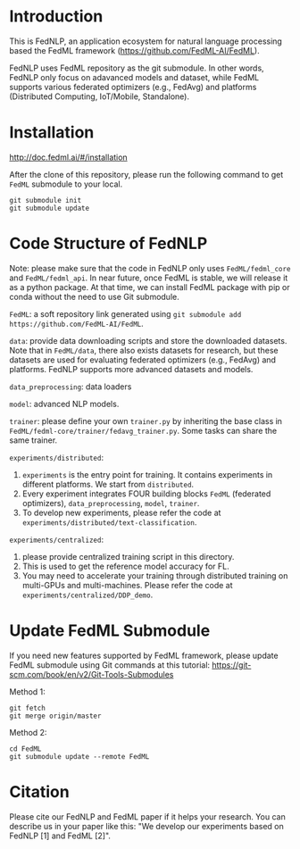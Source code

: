 # Introduction
This is FedNLP, an application ecosystem for natural language processing based the FedML framework (https://github.com/FedML-AI/FedML).

FedNLP uses FedML repository as the git submodule. In other words, FedNLP only focus on adavanced models and dataset, while FedML supports various
federated optimizers (e.g., FedAvg) and platforms (Distributed Computing, IoT/Mobile, Standalone).

# Installation
http://doc.fedml.ai/#/installation

After the clone of this repository, please run the following command to get `FedML` submodule to your local.
```
git submodule init
git submodule update
```

# Code Structure of FedNLP
Note: please make sure that the code in FedNLP only uses `FedML/fedml_core` and `FedML/fedml_api`.
In near future, once FedML is stable, we will release it as a python package. 
At that time, we can install FedML package with pip or conda without the need to use Git submodule.

`FedML`: a soft repository link generated using `git submodule add https://github.com/FedML-AI/FedML`.


`data`: provide data downloading scripts and store the downloaded datasets.
Note that in `FedML/data`, there also exists datasets for research, but these datasets are used for evaluating federated optimizers (e.g., FedAvg) and platforms.
FedNLP supports more advanced datasets and models.

`data_preprocessing`: data loaders

`model`: advanced NLP models.

`trainer`: please define your own `trainer.py` by inheriting the base class in `FedML/fedml-core/trainer/fedavg_trainer.py`.
Some tasks can share the same trainer.

`experiments/distributed`: 
1. `experiments` is the entry point for training. It contains experiments in different platforms. We start from `distributed`.
1. Every experiment integrates FOUR building blocks `FedML` (federated optimizers), `data_preprocessing`, `model`, `trainer`.
2. To develop new experiments, please refer the code at `experiments/distributed/text-classification`.

`experiments/centralized`: 
1. please provide centralized training script in this directory. 
2. This is used to get the reference model accuracy for FL. 
3. You may need to accelerate your training through distributed training on multi-GPUs and multi-machines. Please refer the code at `experiments/centralized/DDP_demo`.

# Update FedML Submodule
If you need new features supported by FedML framework, please update FedML submodule using Git commands at this tutorial:
https://git-scm.com/book/en/v2/Git-Tools-Submodules

Method 1: 
```
git fetch
git merge origin/master
```

Method 2:
```
cd FedML
git submodule update --remote FedML
```



# Citation
Please cite our FedNLP and FedML paper if it helps your research.
You can describe us in your paper like this: "We develop our experiments based on FedNLP [1] and FedML [2]".

 